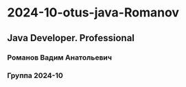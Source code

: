 # 2024-10-otus-java-Romanov
## Java Developer. Professional

### Романов Вадим Анатольевич

### Группа 2024-10
